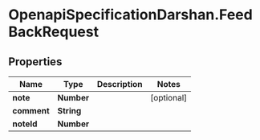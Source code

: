 # OpenapiSpecificationDarshan.FeedBackRequest

## Properties

Name | Type | Description | Notes
------------ | ------------- | ------------- | -------------
**note** | **Number** |  | [optional] 
**comment** | **String** |  | 
**noteId** | **Number** |  | 


